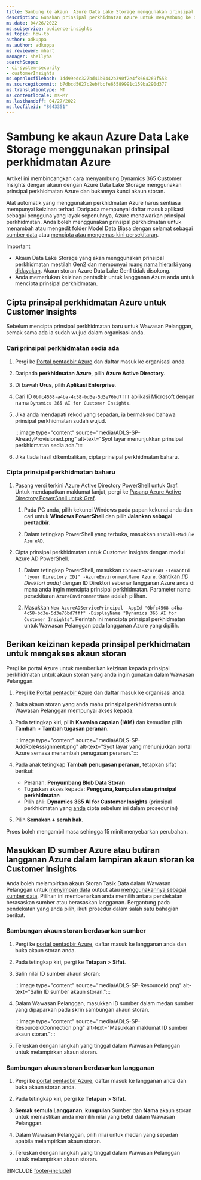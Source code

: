 ```yaml
---
title: Sambung ke akaun  Azure Data Lake Storage menggunakan prinsipal perkhidmatan
description: Gunakan prinsipal perkhidmatan Azure untuk menyambung ke data lake anda sendiri.
ms.date: 04/26/2022
ms.subservice: audience-insights
ms.topic: how-to
author: adkuppa
ms.author: adkuppa
ms.reviewer: mhart
manager: shellyha
searchScope:
- ci-system-security
- customerInsights
ms.openlocfilehash: 1dd99edc327bd41b0442b390f2e4f8664269f553
ms.sourcegitcommit: b7dbcd5627c2ebfbcfe65589991c159ba290d377
ms.translationtype: MT
ms.contentlocale: ms-MY
ms.lasthandoff: 04/27/2022
ms.locfileid: "8643351"
---
```

# <a name="connect-to-an-azure-data-lake-storage-account-by-using-an-azure-service-principal"></a>Sambung ke akaun Azure Data Lake Storage menggunakan prinsipal perkhidmatan Azure

Artikel ini membincangkan cara menyambung Dynamics 365 Customer Insights dengan akaun dengan Azure Data Lake Storage menggunakan prinsipal perkhidmatan Azure dan bukannya kunci akaun storan. 

Alat automatik yang menggunakan perkhidmatan Azure harus sentiasa mempunyai keizinan terhad. Daripada mempunyai daftar masuk aplikasi sebagai pengguna yang layak sepenuhnya, Azure menawarkan prinsipal perkhidmatan. Anda boleh menggunakan prinsipal perkhidmatan untuk menambah atau mengedit folder Model Data Biasa dengan selamat [sebagai sumber data](connect-common-data-model.md) atau [mencipta atau mengemas kini persekitaran](create-environment.md).

> [!IMPORTANT]
> - Akaun Data Lake Storage yang akan menggunakan prinsipal perkhidmatan mestilah Gen2 dan mempunyai [ruang nama hierarki yang didayakan](/azure/storage/blobs/data-lake-storage-namespace). Akaun storan Azure Data Lake Gen1 tidak disokong.
> - Anda memerlukan keizinan pentadbir untuk langganan Azure anda untuk mencipta prinsipal perkhidmatan.

## <a name="create-an-azure-service-principal-for-customer-insights"></a>Cipta prinsipal perkhidmatan Azure untuk Customer Insights

Sebelum mencipta prinsipal perkhidmatan baru untuk Wawasan Pelanggan, semak sama ada ia sudah wujud dalam organisasi anda.

### <a name="look-for-an-existing-service-principal"></a>Cari prinsipal perkhidmatan sedia ada

1. Pergi ke [Portal pentadbir Azure](https://portal.azure.com) dan daftar masuk ke organisasi anda.

2. Daripada **perkhidmatan Azure**, pilih **Azure Active Directory**.

3. Di bawah **Urus**, pilih **Aplikasi Enterprise**.

4. Cari ID `0bfc4568-a4ba-4c58-bd3e-5d3e76bd7fff` aplikasi Microsoft dengan nama `Dynamics 365 AI for Customer Insights`.

5. Jika anda mendapati rekod yang sepadan, ia bermaksud bahawa prinsipal perkhidmatan sudah wujud. 
   
   :::image type="content" source="media/ADLS-SP-AlreadyProvisioned.png" alt-text="Syot layar menunjukkan prinsipal perkhidmatan sedia ada.":::
   
6. Jika tiada hasil dikembalikan, cipta prinsipal perkhidmatan baharu.

### <a name="create-a-new-service-principal"></a>Cipta prinsipal perkhidmatan baharu

1. Pasang versi terkini Azure Active Directory PowerShell untuk Graf. Untuk mendapatkan maklumat lanjut, pergi ke [Pasang Azure Active Directory PowerShell untuk Graf](/powershell/azure/active-directory/install-adv2).

   1. Pada PC anda, pilih kekunci Windows pada papan kekunci anda dan cari untuk **Windows PowerShell** dan pilih **Jalankan sebagai pentadbir**.
   
   1. Dalam tetingkap PowerShell yang terbuka, masukkan `Install-Module AzureAD`.

2. Cipta prinsipal perkhidmatan untuk Customer Insights dengan modul Azure AD PowerShell.

   1. Dalam tetingkap PowerShell, masukkan `Connect-AzureAD -TenantId "[your Directory ID]" -AzureEnvironmentName Azure`. Gantikan *[ID Direktori anda]* dengan ID Direktori sebenar langganan Azure anda di mana anda ingin mencipta prinsipal perkhidmatan. Parameter nama persekitaran `AzureEnvironmentName` adalah pilihan.
  
   1. Masukkan `New-AzureADServicePrincipal -AppId "0bfc4568-a4ba-4c58-bd3e-5d3e76bd7fff" -DisplayName "Dynamics 365 AI for Customer Insights"`. Perintah ini mencipta prinsipal perkhidmatan untuk Wawasan Pelanggan pada langganan Azure yang dipilih. 

## <a name="grant-permissions-to-the-service-principal-to-access-the-storage-account"></a>Berikan keizinan kepada prinsipal perkhidmatan untuk mengakses akaun storan

Pergi ke portal Azure untuk memberikan keizinan kepada prinsipal perkhidmatan untuk akaun storan yang anda ingin gunakan dalam Wawasan Pelanggan.

1. Pergi ke [Portal pentadbir Azure](https://portal.azure.com) dan daftar masuk ke organisasi anda.

1. Buka akaun storan yang anda mahu prinsipal perkhidmatan untuk Wawasan Pelanggan mempunyai akses kepada.

1. Pada tetingkap kiri, pilih **Kawalan capaian (IAM)** dan kemudian pilih **Tambah** > **Tambah tugasan peranan**.

   :::image type="content" source="media/ADLS-SP-AddRoleAssignment.png" alt-text="Syot layar yang menunjukkan portal Azure semasa menambah penugasan peranan.":::

1. Pada anak tetingkap **Tambah penugasan peranan**, tetapkan sifat berikut:
   - Peranan: **Penyumbang Blob Data Storan**
   - Tugaskan akses kepada: **Pengguna, kumpulan atau prinsipal perkhidmatan**
   - Pilih ahli: **Dynamics 365 AI for Customer Insights** (prinsipal perkhidmatan yang [anda](#create-a-new-service-principal) cipta sebelum ini dalam prosedur ini)

1.  Pilih **Semakan + serah hak**.

Prses boleh mengambil masa sehingga 15 minit menyebarkan perubahan.

## <a name="enter-the-azure-resource-id-or-the-azure-subscription-details-in-the-storage-account-attachment-to-customer-insights"></a>Masukkan ID sumber Azure atau butiran langganan Azure dalam lampiran akaun storan ke Customer Insights

Anda boleh melampirkan akaun Storan Tasik Data dalam Wawasan Pelanggan untuk [menyimpan data](manage-environments.md) output atau [menggunakannya sebagai sumber data](connect-dataverse-managed-lake.md). Pilihan ini membenarkan anda memilih antara pendekatan berasaskan sumber atau berasaskan langganan. Bergantung pada pendekatan yang anda pilih, ikuti prosedur dalam salah satu bahagian berikut.

### <a name="resource-based-storage-account-connection"></a>Sambungan akaun storan berdasarkan sumber

1. Pergi ke [portal pentadbir Azure](https://portal.azure.com), daftar masuk ke langganan anda dan buka akaun storan anda.

1. Pada tetingkap kiri, pergi ke **Tetapan** > **Sifat**.

1. Salin nilai ID sumber akaun storan:

   :::image type="content" source="media/ADLS-SP-ResourceId.png" alt-text="Salin ID sumber akaun storan.":::

1. Dalam Wawasan Pelanggan, masukkan ID sumber dalam medan sumber yang dipaparkan pada skrin sambungan akaun storan.

   :::image type="content" source="media/ADLS-SP-ResourceIdConnection.png" alt-text="Masukkan maklumat ID sumber akaun storan.":::   

1. Teruskan dengan langkah yang tinggal dalam Wawasan Pelanggan untuk melampirkan akaun storan.

### <a name="subscription-based-storage-account-connection"></a>Sambungan akaun storan berdasarkan langganan

1. Pergi ke [portal pentadbir Azure](https://portal.azure.com), daftar masuk ke langganan anda dan buka akaun storan anda.

1. Pada tetingkap kiri, pergi ke **Tetapan** > **Sifat**.

1. **Semak semula Langganan**, **kumpulan** Sumber dan **Nama** akaun storan untuk memastikan anda memilih nilai yang betul dalam Wawasan Pelanggan.

1. Dalam Wawasan Pelanggan, pilih nilai untuk medan yang sepadan apabila melampirkan akaun storan.

1. Teruskan dengan langkah yang tinggal dalam Wawasan Pelanggan untuk melampirkan akaun storan.


[!INCLUDE [footer-include](includes/footer-banner.md)]